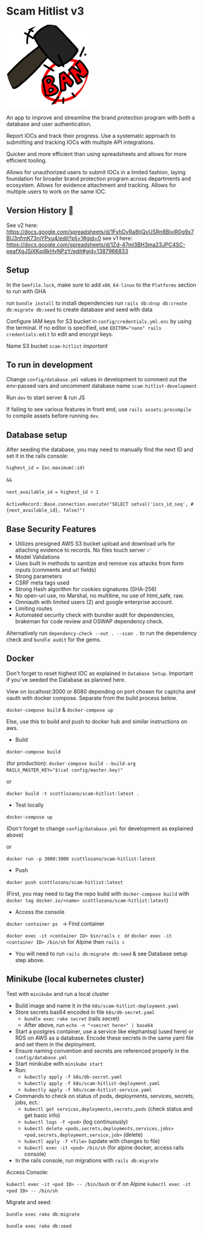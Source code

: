 # Scam Hitlist v3

![Spam Banned Icon](https://github.com/AngelLozan/scam-hitlist/blob/main/app/assets/images/ban.png?raw=true)

An app to improve and streamline the brand protection program with both a database and user authentication.

Report IOCs and track their progress. Use a systematic approach to submitting and tracking IOCs with multiple API integrations.

Quicker and more efficient than using spreadsheets and allows for more efficient tooling.

Allows for unauthorized users to submit IOCs in a limited fashion, laying foundation for broader brand protection program across departments and ecosystem. Allows for evidence attachment and tracking. Allows for multiple users to work on the same IOC.

## Version History 🥲

See v2 here: https://docs.google.com/spreadsheets/d/1FyhDyRa8tjQvUSRn8BjviR0g9x7BU3nfmK73njYPyu4/edit?pli=1#gid=0
see v1 here: https://docs.google.com/spreadsheets/d/1Zd-47ml3BH3ma23JPC4SC-peafXgJSjXKpi8kHvNPzY/edit#gid=1387966833


## Setup

In the `Gemfile.lock`, make sure to add `x86_64-linux` to the `Platforms` section to run with GHA

run `bundle install` to install dependencies
run `rails db:drop db:create db:migrate db:seed` to create database and seed with data

Configure IAM keys for S3 bucket in `config/credentials.yml.enc` by using the terminal. If no editor is specified, use `EDITOR="nano" rails credentials:edit` to edit and encrypt keys. 

Name S3 bucket `scam-hitlist` *important*

## To run in development

Change `config/database.yml` values in development to comment out the env-passed vars and uncomment database name `scam-hitlist-development`

Run `dev` to start server & run JS

If failing to see various features in front end, use `rails assets:precompile` to compile assets before running `dev`.


## Database setup

After seeding the database, you may need to manually find the next ID and set it in the rails console:

```
highest_id = Ioc.maximum(:id)

&&

next_available_id = highest_id + 1

ActiveRecord::Base.connection.execute("SELECT setval('iocs_id_seq', #{next_available_id}, false)")
```

## Base Security Features

- Utilizes presigned AWS S3 bucket upload and download urls for attaching evidence to records. No files touch server ✅
- Model Validations
- Uses built in methods to sanitize and remove xss attacks from form inputs (comments and url fields)
- Strong parameters
- CSRF meta tags used
- Strong Hash algorithm for cookies signatures (SHA-256)
- No open-uri use, no Marshal, no multiline, no use of html_safe, raw.
- Omniauth with limited users (2) and google enterprise account.
- Limiting routes
- Automated security check with bundler audit for dependencies, brakeman for code review and OSWAP dependency check. 

Alternatively run `dependency-check --out . --scan .` to run the dependency check and `bundle audit` for the gems. 

## Docker

Don't forget to reset highest IOC as explained in `Database Setup`. Important if you've seeded the Database as planned here. 

View on localhost:3000 or 8080 depending on port chosen for captcha and oauth with docker compose. Separate from the build process below. 

`docker-compose build` & `docker-compose up`

Else, use this to build and push to docker hub and similar instructions on aws. 

- Build

`docker-compose build`

(for production): `docker-compose build --build-arg RAILS_MASTER_KEY="$(cat config/master.key)"`


or

`docker build -t scottlozano/scam-hitlist:latest .`

- Test locally

`docker-compose up`

(Don't forget to change `config/database.yml` for development as explained above)

or

`docker run -p 3000:3000 scottlozano/scam-hitlist:latest`


- Push 

`docker push scottlozano/scam-hitlist:latest`

(First, you may need to tag the repo build with `docker-compose build` with `docker tag docker.io/<name> scottlozano/scam-hitlist:latest`)

- Access the console

`docker container ps ` -> Find container

`docker exec -it <container ID> bin/rails c ` or `docker exec -it <container ID> /bin/sh` for Alpine then `rails c` 

- You will need to run `rails db:migrate db:seed` & see Database setup step above. 

## Minikube (local kubernetes cluster)

Test with `minikube` and run a local cluster

- Build image and name it in the `k8s/scam-hitlist-deployment.yaml`
- Store secrets bas64 encoded in file `k8s/db-secret.yaml`
  + `bundle exec rake secret` (rails secret)
  + After above, run `echo -n "<secret here>" | base64`
- Start a postgres container, use a service like elephantsql (used here) or RDS on AWS as a database. Encode these secrets in the same yaml file and set them in the deployment.
- Ensure naming convention and secrets are referenced properly in the `config/database.yml`
- Start minikube with `minikube start`
- Run:
  + `kubectly apply -f k8s/db-secret.yaml`
  + `kubectly apply -f k8s/scam-hitlist-deployment.yaml`
  + `kubectly apply -f k8s/scam-hitlist-service.yaml`
- Commands to check on status of pods, deployments, services, secrets, jobs, ect.:
  + `kubectl get services,deployments,secrets,pods` (check status and get basic info)
  + `kubectl logs -f <pod>` (log continuously)
  + `kubectl delete <pods,secrets,deployments,services,jobs> <pod,secrets,deployment,service,job>` (delete)
  + `kubectl apply -f <file>` (update with changes to file)
  + `kubectl exec -it <pod> /bin/sh` (for alpine docker, access rails console)
- In the rails console, run migrations with `rails db:migrate`

Access Console:

`kubectl exec -it <pod ID> -- /bin/bash` or if on Alpine `kubectl exec -it <pod ID> -- /bin/sh`

 Migrate and seed:

 `bundle exec rake db:migrate`

 `bundle exec rake db:seed`

